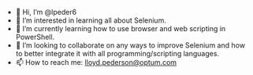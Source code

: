 - 👋 Hi, I’m @lpeder6
- 👀 I’m interested in learning all about Selenium.
- 🌱 I’m currently learning how to use browser and web scripting in PowerShell.
- 💞️ I’m looking to collaborate on any ways to improve Selenium and how to better integrate it with all programming/scripting languages.
- 📫 How to reach me: lloyd.pederson@optum.com

<!---
lpeder6/lpeder6 is a ✨ special ✨ repository because its `README.md` (this file) appears on your GitHub profile.
You can click the Preview link to take a look at your changes.
--->
